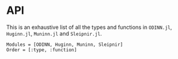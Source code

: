 # API

This is an exhaustive list of all the types and functions in `ODINN.jl`, `Huginn.jl`, `Muninn.jl` and `Sleipnir.jl`.

```@autodocs
Modules = [ODINN, Huginn, Muninn, Sleipnir]
Order = [:type, :function]
```

